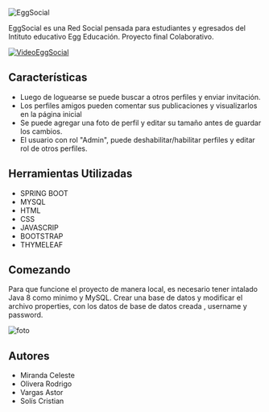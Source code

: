 ![EggSocial](http://drive.google.com/uc?export=view&id=1P1VILOesviZVyuwOnHs-wmynmhn7YLe7)





EggSocial es una Red Social pensada para estudiantes y egresados del Intituto educativo Egg Educación. Proyecto final Colaborativo.


[![VideoEggSocial](https://gifs.com/gif/eggsocial-DqqN1B)](https://youtu.be/w8VTFgEXxps)


## Características

- Luego de loguearse se puede buscar a otros perfiles y enviar invitación. 
- Los perfiles amigos pueden comentar sus publicaciones y visualizarlos en la   página inicial
- Se puede agregar una foto de perfil y editar su tamaño antes de guardar los cambios.
- El usuario con rol "Admin", puede deshabilitar/habilitar perfiles y editar rol de otros perfiles.

## Herramientas Utilizadas
  
-  SPRING BOOT
-  MYSQL
-  HTML
- CSS
- JAVASCRIP
- BOOTSTRAP
- THYMELEAF


## Comezando
 Para que funcione el proyecto de manera local, es necesario tener intalado Java 8 como minimo y MySQL. Crear una base de datos y modificar el archivo properties, con los datos de  base de datos creada , username y password. 
 
 
 ![foto](http://drive.google.com/uc?export=view&id=1UCfVxxnhKVT9lYnw64n-m8HiAz9Be5ZB)

## Autores
- Miranda Celeste 
- Olivera Rodrigo
- Vargas Astor
- Solís Cristian

